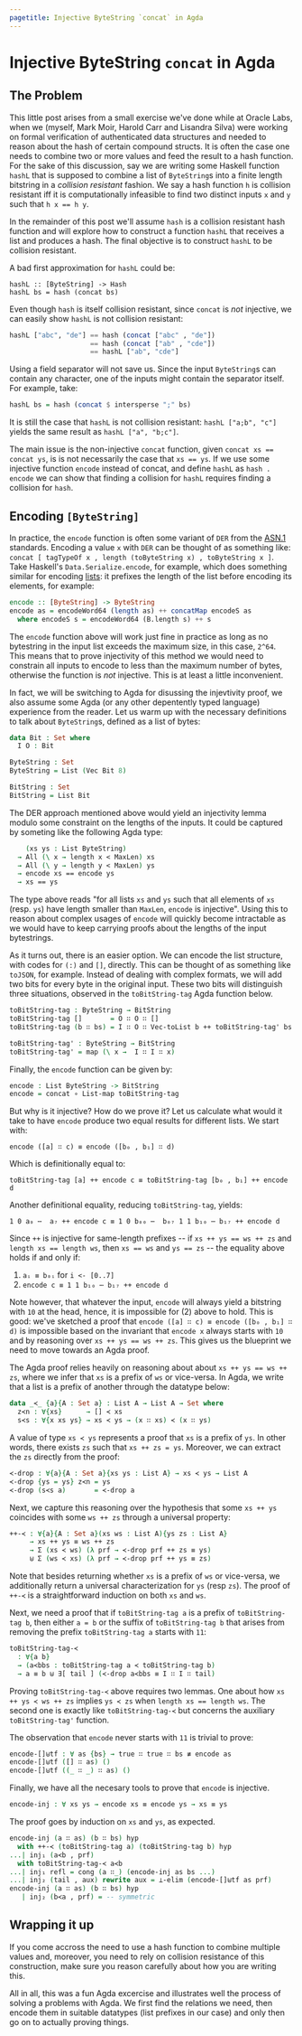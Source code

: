 ```yaml
---
pagetitle: Injective ByteString `concat` in Agda
---
```


# Injective ByteString `concat` in Agda

## The Problem

  This little post arises from a small exercise we've done while at Oracle Labs,
when we (myself, Mark Moir, Harold Carr and Lisandra Silva) were working on 
formal verification of authenticated data structures and needed to reason
about the hash of certain compound structs. It is often
the case one needs to combine two or more values and feed the result
to a hash function. For the sake of this discussion, say we are writing some
Haskell function `hashL` that is supposed to combine a list of `ByteString`s 
into a finite length bitstring in a _collision resistant_ fashion. 
We say a hash function `h` is collision resistant iff it 
is computationally infeasible to find two distinct 
inputs `x` and `y` such that `h x == h y`.

In the remainder of this post we'll assume `hash` is a 
collision resistant hash function and will explore how to construct
a function `hashL` that receives a list and produces a hash.
The final objective is to construct `hashL` to be 
collision resistant.

A bad first approximation for `hashL` could be:

~~~~ { .haskell }
hashL :: [ByteString] -> Hash
hashL bs = hash (concat bs)
~~~~

Even though `hash` is itself collision resistant, since `concat` is _not_
injective, we can easily show `hashL` is not collision resistant:

```haskell
hashL ["abc", "de"] == hash (concat ["abc" , "de"])
                    == hash (concat ["ab" , "cde"])
                    == hashL ["ab", "cde"]
```

Using a field separator will not save us. Since the input `ByteString`s can
contain any character, one of the inputs might contain the separator itself.
For example, take:

```haskell
hashL bs = hash (concat $ intersperse ";" bs)
```

It is still the case that `hashL` is not collision resistant: `hashL
["a;b", "c"]` yields the same result as `hashL ["a", "b;c"]`.

The main issue is the non-injective `concat` function,
given `concat xs == concat ys`, is is not necessarily the
case that `xs == ys`. If we use some injective function `encode`
instead of concat, and define `hashL` as `hash . encode` we
can show that finding a collision for `hashL` requires
finding a collision for `hash`.

## Encoding `[ByteString]`

In practice, the `encode` function is often some variant of 
`DER` from the [ASN.1](http://luca.ntop.org/Teaching/Appunti/asn1.html) standards.
Encoding a value `x` with `DER` can be thought of as something like: `concat [ tagTypeOf x , length (toByteString x) , toByteString x ]`. Take Haskell's `Data.Serialize.encode`, for
example, which does something similar for encoding
[lists](http://hackage.haskell.org/package/cereal-0.5.8.1/docs/src/Data.Serialize.html#line-478):
it prefixes the length of the list before encoding its elements, for example:

```haskell
encode :: [ByteString] -> ByteString
encode as = encodeWord64 (length as) ++ concatMap encodeS as
  where encodeS s = encodeWord64 (B.length s) ++ s
```

The `encode` function above will work just fine in practice as long as
no bytestring in the input list exceeds the maximum size, in this
case, `2^64`. This means that to prove injectivity of this method
we would need to constrain all inputs to encode to less than the
maximum number of bytes, otherwise the function is _not_ injective.
This is at least a little inconvenient. 

In fact, we will be switching to Agda for disussing the injevtivity proof,
we also assume some Agda (or any other depentently typed language) experience
from the reader. Let us warm up with the necessary definitions to talk
about `ByteString`s, defined as a list of bytes:

```agda
data Bit : Set where
  I O : Bit

ByteString : Set
ByteString = List (Vec Bit 8)

BitString : Set
BitString = List Bit
```

The DER approach mentioned above would yield an injectivity lemma
modulo some constraint on the lengths of the inputs. It could be
captured by someting like the following Agda type:

```agda
    (xs ys : List ByteString) 
  → All (\ x → length x < MaxLen) xs
  → All (\ y → length y < MaxLen) ys
  → encode xs == encode ys
  → xs == ys
```

The type above reads "for all lists `xs` and `ys` such that all elements
of `xs` (resp. `ys`) have length smaller than `MaxLen`, `encode` is injective".
Using this to reason about complex usages of `encode` will quickly become
intractable as we would have to keep carrying proofs about the lengths
of the input bytestrings.

As it turns out, there is an easier option. We can encode the list 
structure, with codes for `(:)` and `[]`, directly. 
This can be thought of as something like `toJSON`, for example. 
Instead of dealing with complex formats, we will add two bits for every
byte in the original input. These two bits will distinguish three situations,
observed in the `toBitString-tag` Agda function below.

```agda
toBitString-tag : ByteString → BitString
toBitString-tag []       = O ∷ O ∷ []
toBitString-tag (b ∷ bs) = I ∷ O ∷ Vec-toList b ++ toBitString-tag' bs 

toBitString-tag' : ByteString → BitString
toBitString-tag' = map (\ x →  I ∷ I ∷ x)
```

Finally, the `encode` function can be given by:

```agda
encode : List ByteString -> BitString
encode = concat ∘ List-map toBitString-tag
```

But why is it injective? How do we prove it? 
Let us calculate what would it take to have `encode` produce two 
equal results for different lists. We start with:

```
encode ([a] ∷ c) ≡ encode ([b₀ , b₁] ∷ d)
```

Which is definitionally equal to:

```
toBitString-tag [a] ++ encode c ≡ toBitString-tag [b₀ , b₁] ++ encode d
```

Another definitional equality, reducing `toBitString-tag`, yields:

```
1 0 a₀ ⋯  a₇ ++ encode c ≡ 1 0 b₀₀ ⋯  b₀₇ 1 1 b₁₀ ⋯ b₁₇ ++ encode d
```

Since `++` is injective for same-length prefixes -- if `xs ++ ys == ws ++ zs` and
`length xs == length ws`, then `xs == ws` and `ys == zs` -- the equality above
holds if and only if:

1. `aᵢ ≡ b₀ᵢ` for `i <- [0..7]`
2. `encode c ≡ 1 1 b₁₀ ⋯ b₁₇ ++ encode d`

Note however, that whatever the input, `encode` will always yield
a bitstring with `10` at the head, hence, it is impossible for (2)
above to hold. This is good: we've sketched a proof that 
`encode ([a] ∷ c) ≡ encode ([b₀ , b₁] ∷ d)` is impossible based on the
invariant that `encode x` always starts with `10` and by reasoning
over `xs ++ ys == ws ++ zs`. This gives us the blueprint we need to
move towards an Agda proof.

The Agda proof relies heavily on reasoning about 
about `xs ++ ys == ws ++ zs`, where we infer that
`xs` is a prefix of `ws` or vice-versa.
In Agda, we write that a list is a prefix of another through the datatype below:

```agda
data _≺_ {a}{A : Set a} : List A → List A → Set where
  z≺n : ∀{xs}      → [] ≺ xs
  s≺s : ∀{x xs ys} → xs ≺ ys → (x ∷ xs) ≺ (x ∷ ys)
```
        
A value of type `xs ≺ ys` represents a proof that `xs` is a prefix
of `ys`. In other words, there exists `zs` such that `xs ++ zs = ys`.
Moreover, we can extract the `zs` directly from the proof:

```agda
≺-drop : ∀{a}{A : Set a}{xs ys : List A} → xs ≺ ys → List A
≺-drop {ys = ys} z≺n = ys
≺-drop (s≺s a)       = ≺-drop a
```

Next, we capture this reasoning over the hypothesis that some `xs ++ ys`
coincides with some `ws ++ zs` through a universal property:

```agda
++-≺ : ∀{a}{A : Set a}(xs ws : List A){ys zs : List A}
     → xs ++ ys ≡ ws ++ zs
     → Σ (xs ≺ ws) (λ prf → ≺-drop prf ++ zs ≡ ys)
     ⊎ Σ (ws ≺ xs) (λ prf → ≺-drop prf ++ ys ≡ zs)
```

Note that besides returning whether `xs` is a prefix of `ws` or vice-versa,
we additionally return a universal characterization for `ys` (resp `zs`).
The proof of `++-≺` is a straightforward induction on both `xs` and `ws`.

Next, we need a proof that if `toBitString-tag a` is a prefix of
`toBitString-tag b`, then either `a = b` or the suffix of `toBitString-tag b`
that arises from removing the prefix `toBitString-tag a`
starts with `11`:

```agda
toBitString-tag-≺
  : ∀{a b}
  → (a≺bbs : toBitString-tag a ≺ toBitString-tag b)
  → a ≡ b ⊎ ∃[ tail ] (≺-drop a≺bbs ≡ I ∷ I ∷ tail)
```

Proving `toBitString-tag-≺` above requires two lemmas. One about
how `xs ++ ys ≺ ws ++ zs` implies `ys ≺ zs` when `length xs == length ws`.
The second one is exactly like `toBitString-tag-≺` but concerns the
auxiliary `toBitString-tag'` function.

The observation that `encode` never starts with `11` is trivial to prove:

```agda
encode-[]⊎tf : ∀ as {bs} → true ∷ true ∷ bs ≢ encode as
encode-[]⊎tf ([] ∷ as) ()
encode-[]⊎tf ((_ ∷ _) ∷ as) () 
```

Finally, we have all the necesary tools to prove that `encode` is injective.

```agda
encode-inj : ∀ xs ys → encode xs ≡ encode ys → xs ≡ ys
```

The proof goes by induction on `xs` and `ys`, as expected.
             
```agda
encode-inj (a ∷ as) (b ∷ bs) hyp 
  with ++-≺ (toBitString-tag a) (toBitString-tag b) hyp
...| inj₁ (a≺b , prf) 
  with toBitString-tag-≺ a≺b 
...| inj₁ refl = cong (a ∷_) (encode-inj as bs ...)
...| inj₂ (tail , aux) rewrite aux = ⊥-elim (encode-[]⊎tf as prf)
encode-inj (a ∷ as) (b ∷ bs) hyp 
   | inj₂ (b≺a , prf) = -- symmetric
```

## Wrapping it up

If you come accross the need to use a hash function to combine multiple
values and, moreover, you need to rely on collision resistance of this
construction, make sure you reason carefully about how you are 
writing this. 

All in all, this was a fun Agda excercise and illustrates well the process
of solving a problems with Agda. We first find the relations we
need, then encode them in suitable datatypes (list prefixes in our case)
and only then go on to actually proving things.


